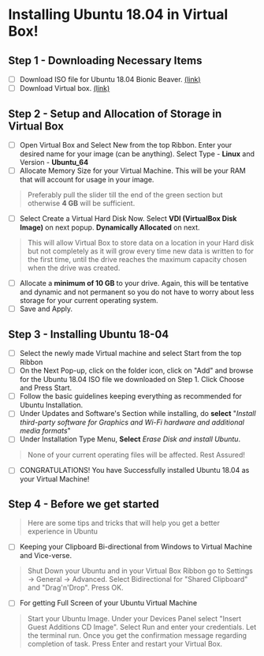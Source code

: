# Installing Ubuntu 18.04 in Virtual Box!

## Step 1 - Downloading Necessary Items   

 - [ ] Download ISO file for Ubuntu 18.04 Bionic Beaver. [(link)](https://releases.ubuntu.com/18.04/ubuntu-18.04.5-desktop-amd64.iso)
 - [ ] Download Virtual box. [(link)](https://www.virtualbox.org/)

## Step 2 - Setup and Allocation of Storage in Virtual Box   

 - [ ] Open Virtual Box and Select New from the top Ribbon. Enter your desired name for your image (can be anything). Select Type - **Linux** and Version - **Ubuntu_64**
 - [ ] Allocate Memory Size for your Virtual Machine. This will be your RAM that will account for usage in your image. 
 > Preferably pull the slider till the end of the green section but otherwise **4 GB** will be sufficient. 
 - [ ] Select Create a Virtual Hard Disk Now. Select **VDI (VirtualBox Disk Image)** on next popup. **Dynamically Allocated** on next. 
 >	This will allow Virtual Box to store data on a location in your Hard disk but not completely as it will grow every time new data is written to for the first time, until the drive reaches the maximum capacity chosen when the drive was created.
 - [ ] Allocate a **minimum of 10 GB** to your drive. Again, this will be tentative and dynamic and not permanent so you do not have to worry about less storage for your current operating system.
 - [ ] Save and Apply. 

##  Step 3 - Installing Ubuntu 18-04

 - [ ] Select the newly made Virtual machine and select Start from the top Ribbon
 - [ ] On the Next Pop-up, click on the folder icon, click on "Add" and browse for the Ubuntu 18.04 ISO file we downloaded on Step 1. Click Choose and Press Start.
 - [ ] Follow the basic guidelines keeping everything as recommended for Ubuntu Installation. 
 - [ ] Under Updates and Software's Section while installing, do **select** "*Install third-party software for Graphics and Wi-Fi hardware and additional media formats*"
 - [ ] Under Installation Type Menu, **Select** *Erase Disk and install Ubuntu*. 
>  None of your current operating files will be affected. Rest Assured!
 - [ ] CONGRATULATIONS! You have Successfully installed Ubuntu 18.04 as your Virtual Machine!

 ##  Step 4 - Before we get started
 > Here are some tips and tricks that will help you get a better experience in Ubuntu

 - [ ] Keeping your Clipboard Bi-directional from Windows to Virtual Machine and Vice-verse.
 > Shut Down your Ubuntu and in your Virtual Box Ribbon go to Settings -> General -> Advanced. Select Bidirectional for "Shared Clipboard" and "Drag'n'Drop". Press OK.

 - [ ] For getting Full Screen of your Ubuntu Virtual Machine
> Start your Ubuntu Image. Under your Devices Panel select "Insert Guest Additions CD Image". Select Run and enter your credentials. Let the terminal run. Once you get the confirmation message regarding completion of task. Press Enter and restart your Virtual Box. 
